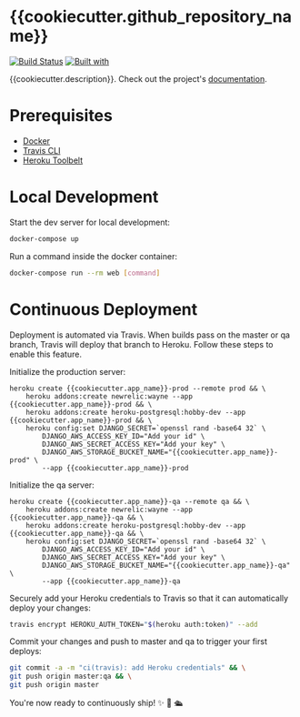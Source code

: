 # {{cookiecutter.github_repository_name}}

[![Build Status](https://travis-ci.org/{{cookiecutter.github_username}}/{{cookiecutter.github_repository_name}}.svg?branch=master)](https://travis-ci.org/{{cookiecutter.github_username}}/{{cookiecutter.github_repository_name}})
[![Built with](https://img.shields.io/badge/Built_with-Cookiecutter_Django_Rest-F7B633.svg)](https://github.com/agconti/cookiecutter-django-rest)

{{cookiecutter.description}}. Check out the project's [documentation](http://{{cookiecutter.github_username}}.github.io/{{cookiecutter.github_repository_name}}/).

# Prerequisites

- [Docker](https://docs.docker.com/docker-for-mac/install/)  
- [Travis CLI](http://blog.travis-ci.com/2013-01-14-new-client/)
- [Heroku Toolbelt](https://toolbelt.heroku.com/)

# Local Development

Start the dev server for local development:
```bash
docker-compose up
```

Run a command inside the docker container:

```bash
docker-compose run --rm web [command]
```

# Continuous Deployment

Deployment is automated via Travis. When builds pass on the master or qa branch, Travis will deploy that branch to Heroku. Follow these steps to enable this feature.

Initialize the production server:

```
heroku create {{cookiecutter.app_name}}-prod --remote prod && \
    heroku addons:create newrelic:wayne --app {{cookiecutter.app_name}}-prod && \
    heroku addons:create heroku-postgresql:hobby-dev --app {{cookiecutter.app_name}}-prod && \
    heroku config:set DJANGO_SECRET=`openssl rand -base64 32` \
        DJANGO_AWS_ACCESS_KEY_ID="Add your id" \
        DJANGO_AWS_SECRET_ACCESS_KEY="Add your key" \
        DJANGO_AWS_STORAGE_BUCKET_NAME="{{cookiecutter.app_name}}-prod" \
        --app {{cookiecutter.app_name}}-prod
```

Initialize the qa server:

```
heroku create {{cookiecutter.app_name}}-qa --remote qa && \
    heroku addons:create newrelic:wayne --app {{cookiecutter.app_name}}-qa && \
    heroku addons:create heroku-postgresql:hobby-dev --app {{cookiecutter.app_name}}-qa && \
    heroku config:set DJANGO_SECRET=`openssl rand -base64 32` \
        DJANGO_AWS_ACCESS_KEY_ID="Add your id" \
        DJANGO_AWS_SECRET_ACCESS_KEY="Add your key" \
        DJANGO_AWS_STORAGE_BUCKET_NAME="{{cookiecutter.app_name}}-qa" \
        --app {{cookiecutter.app_name}}-qa
```

Securely add your Heroku credentials to Travis so that it can automatically deploy your changes:

```bash
travis encrypt HEROKU_AUTH_TOKEN="$(heroku auth:token)" --add
```

Commit your changes and push to master and qa to trigger your first deploys:

```bash
git commit -a -m "ci(travis): add Heroku credentials" && \
git push origin master:qa && \
git push origin master
```

You're now ready to continuously ship! ✨ 💅 🛳
